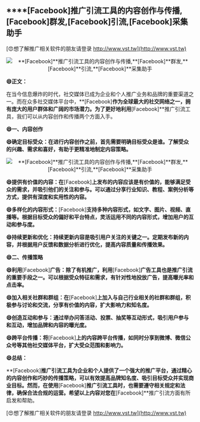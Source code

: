 ## ****[Facebook]**推广引流工具的内容创作与传播,**[Facebook]**群发,**[Facebook]**引流,**[Facebook]**采集助手**

[😍想了解推广相关软件的朋友请登录 http://www.vst.tw](http://www.vst.tw)

 <center><img src="https://vst.tw/MP4/tuiguang/png/4.png" alt="**[Facebook]**推广引流工具的内容创作与传播,**[Facebook]**群发,**[Facebook]**引流,**[Facebook]**采集助手"></center>

**😄正文：**

在当今信息爆炸的时代，社交媒体已成为企业和个人推广业务和品牌的重要渠道之一。而在众多社交媒体平台中，**[Facebook]**作为全球最大的社交网络之一，拥有庞大的用户群体和广阔的市场潜力。为了更好地利用**[Facebook]**推广引流工具，我们可以从内容创作和传播两个方面入手。

**😄一、内容创作**

**😄确定目标受众：在进行内容创作之前，首先需要明确目标受众是谁。了解受众的兴趣、需求和喜好，有助于更精准地制定内容策略。**

 <center><img src="https://vst.tw/MP4/tuiguang/png/0.png" alt="**[Facebook]**推广引流工具的内容创作与传播,**[Facebook]**群发,**[Facebook]**引流,**[Facebook]**采集助手"></center>

**😄提供有价值的内容：在**[Facebook]**上发布的内容应该是有价值的，能够满足受众的需求，并吸引他们的关注和参与。可以通过分享行业知识、教程、案例分析等方式，提供有深度和实用性的内容。**

**😄多样化的内容形式：**[Facebook]**支持多种内容形式，如文字、图片、视频、直播等。根据目标受众的偏好和平台特点，灵活运用不同的内容形式，增加用户的互动和参与度。**

**😄持续更新和优化：持续更新内容是吸引用户关注的关键之一。定期发布新的内容，并根据用户反馈和数据分析进行优化，提高内容质量和传播效果。**

**😄二、传播策略**

**😄利用**[Facebook]**广告：除了有机推广，利用**[Facebook]**广告工具也是推广引流的重要手段之一。可以根据受众特征和需求，有针对性地投放广告，提高曝光率和点击率。**

**😄加入相关社群和群组：在**[Facebook]**上加入与自己行业相关的社群和群组，积极参与讨论和交流，分享有价值的内容，扩大影响力和知名度。**

**😄创造互动和参与：通过举办问答活动、投票、抽奖等互动形式，吸引用户参与和互动，增加品牌和内容的曝光度。**

**😄跨平台传播：将**[Facebook]**上的内容跨平台传播，如同时分享到微博、微信公众号等其他社交媒体平台，扩大受众范围和影响力。**

**😄总结：**

**[Facebook]**推广引流工具为企业和个人提供了一个强大的推广平台，通过精心的内容创作和巧妙的传播策略，可以有效提高品牌知名度、吸引目标受众并实现商业目标。然而，在使用**[Facebook]**推广引流工具时，也需要遵守相关规定和法律，确保合法合规的运营。希望以上内容对您在**[Facebook]**推广引流方面有所启发和帮助。

[😍想了解推广相关软件的朋友请登录 http://www.vst.tw](http://www.vst.tw)



